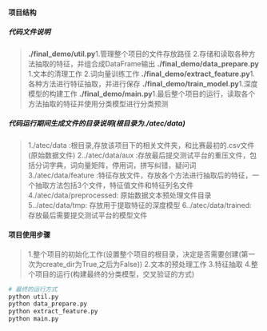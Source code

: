 
#### 项目结构
##### 代码文件说明
>**./final_demo/util.py**1.管理整个项目的文件存放路径 2.存储和读取各种方法抽取的特征，并组合成DataFrame输出
**./final_demo/data_prepare.py**
1.文本的清理工作 2.词向量训练工作
**./final_demo/extract_feature.py**1.各种方法进行特征抽取，并进行保存
**./final_demo/train_model.py**1.深度模型的构建工作
**./final_demo/main.py**1.最后整个项目的运行，读取各个方法抽取的特征并使用分类模型进行分类预测

##### 代码运行期间生成文件的目录说明(根目录为./atec/data)
>1./atec/data :根目录,存放该项目下的相关文件夹，和比赛最初的.csv文件(原始数据文件)
>2../atec/data/aux :存放最后提交测试平台的重压文件，包括分词字典，词向量矩阵，停用词，拼写纠错，疑问词
>3./atec/data/feature :特征存放文件，存放各个方法进行抽取后的特征，一个抽取方法包括3个文件，特征值文件和特征列名文件
4./atec/data/preprocessed: 原始数据文本预处理文件目录
5../atec/data/tmp: 存放用于提取特征的深度模型
6../atec/data/trained: 存放最后需要提交测试平台的模型文件
#### 项目使用步骤
>1.整个项目的初始化工作(设置整个项目的根目录，决定是否需要创建(第一次为create_dir为True,之后为False))
2.文本的预处理工作
3.特征抽取
4.整个项目的运行(构建最终的分类模型，交叉验证的方式)

```python
# 最终的运行方式
python util.py
python data_prepare.py
python extract_feature.py
python main.py
```
